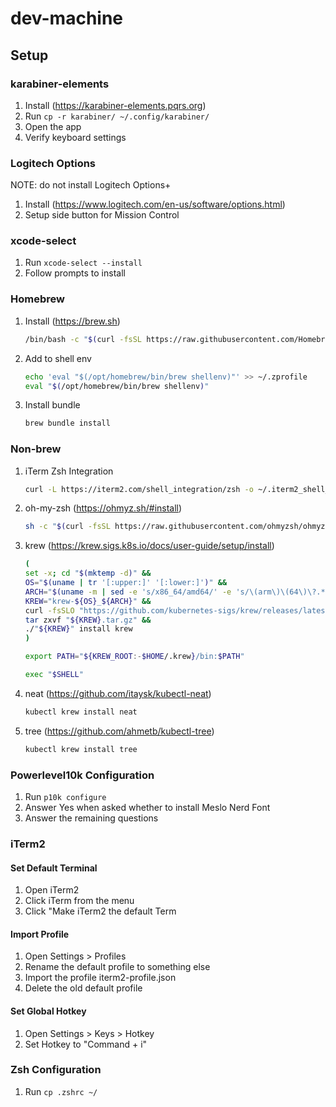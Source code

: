 # dev-machine

## Setup

### karabiner-elements

1. Install (https://karabiner-elements.pqrs.org)
1. Run `cp -r karabiner/ ~/.config/karabiner/`
1. Open the app
1. Verify keyboard settings

### Logitech Options

NOTE: do not install Logitech Options+

1. Install (https://www.logitech.com/en-us/software/options.html)
1. Setup side button for Mission Control

### xcode-select

1. Run `xcode-select --install`
1. Follow prompts to install

### Homebrew

1. Install (https://brew.sh)
    ```sh
    /bin/bash -c "$(curl -fsSL https://raw.githubusercontent.com/Homebrew/install/HEAD/install.sh)"
    ```
1. Add to shell env
    ```sh
    echo 'eval "$(/opt/homebrew/bin/brew shellenv)"' >> ~/.zprofile
    eval "$(/opt/homebrew/bin/brew shellenv)"
    ```
1. Install bundle
    ```sh
    brew bundle install
    ```

### Non-brew

1. iTerm Zsh Integration
    ```sh
    curl -L https://iterm2.com/shell_integration/zsh -o ~/.iterm2_shell_integration.zsh
    ```
1. oh-my-zsh (https://ohmyz.sh/#install)
    ```sh
    sh -c "$(curl -fsSL https://raw.githubusercontent.com/ohmyzsh/ohmyzsh/master/tools/install.sh)"
    ```
1. krew (https://krew.sigs.k8s.io/docs/user-guide/setup/install)
    ```sh
    (
    set -x; cd "$(mktemp -d)" &&
    OS="$(uname | tr '[:upper:]' '[:lower:]')" &&
    ARCH="$(uname -m | sed -e 's/x86_64/amd64/' -e 's/\(arm\)\(64\)\?.*/\1\2/' -e 's/aarch64$/arm64/')" &&
    KREW="krew-${OS}_${ARCH}" &&
    curl -fsSLO "https://github.com/kubernetes-sigs/krew/releases/latest/download/${KREW}.tar.gz" &&
    tar zxvf "${KREW}.tar.gz" &&
    ./"${KREW}" install krew
    )

   export PATH="${KREW_ROOT:-$HOME/.krew}/bin:$PATH"

   exec "$SHELL"
   ```
1. neat (https://github.com/itaysk/kubectl-neat)
    ```sh
    kubectl krew install neat
    ```
1. tree (https://github.com/ahmetb/kubectl-tree)
    ```sh
    kubectl krew install tree
    ```

### Powerlevel10k Configuration

1. Run `p10k configure`
1. Answer Yes when asked whether to install Meslo Nerd Font
1. Answer the remaining questions

### iTerm2

#### Set Default Terminal

1. Open iTerm2
1. Click iTerm from the menu
1. Click "Make iTerm2 the default Term

#### Import Profile

1. Open Settings > Profiles
1. Rename the default profile to something else
1. Import the profile iterm2-profile.json
1. Delete the old default profile

#### Set Global Hotkey

1. Open Settings > Keys > Hotkey
1. Set Hotkey to "Command + i"

### Zsh Configuration

1. Run `cp .zshrc ~/`
